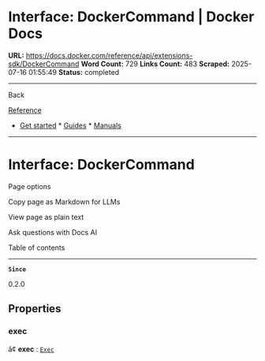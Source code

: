 # Interface: DockerCommand | Docker Docs

**URL:** https://docs.docker.com/reference/api/extensions-sdk/DockerCommand
**Word Count:** 729
**Links Count:** 483
**Scraped:** 2025-07-16 01:55:49
**Status:** completed

---

Back

[Reference](https://docs.docker.com/reference/)

  * [Get started](https://docs.docker.com/get-started/)   * [Guides](https://docs.docker.com/guides/)   * [Manuals](https://docs.docker.com/manuals/)

* * *

# Interface: DockerCommand

Page options

Copy page as Markdown for LLMs

View page as plain text

Ask questions with Docs AI

Table of contents

* * *

**`Since`**

0.2.0

## Properties

### exec

â¢ **exec** : [`Exec`](https://docs.docker.com/reference/api/extensions-sdk/Exec/)